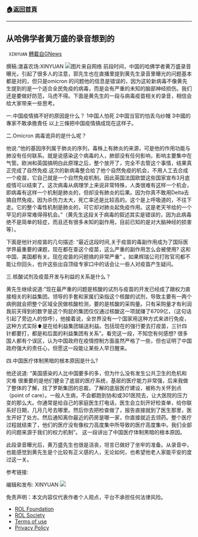###  [:house:返回首頁](https://github.com/ourhimalayas/txt)
---


## 从哈佛学者黄万盛的录音想到的
` XINYUAN` [轉載自GNews](https://gnews.org/zh-hans/2188372/)

撰稿:澳喜农场:XINYUAN
![](https://assets.gnews.org/wp-content/uploads/2022/03/camera-gfad1df848_1280-400x225.png)图片来自网络
前段时间，中国的哈佛学者黄万盛录音曝光，引起了很多人的注意，郭先生也在直播里提到黄先生录音里曝光的问题基本都是对的，但只是omicron 的问题他的信息是错误的，因为这轮新病毒不像黄先生提到的是一个适合全民免疫的病毒，而是会有严重的未知的脑部神经损伤。我们还是要做好防范，马虎不得。下面是黄先生的一段与病毒疫苗相关的录音，相信会给大家带来一些思考。

一.中国疫情搞不好的原因是什么？
1中国人怕死
2中国当官的怕丢乌纱帽
3中國的專家不敢承擔責任
以上三條把中国疫情搞成现在这样子。

二.Omicron 病毒诡异的是什么呢？

他说:”他的基因序列属于肺炎的序列，毒株上有肺炎的来源，可是他的作用功能与肺没有任何联系。就是说感染这个病毒的人，肺部没有任何影响，影响主要集中在气管。欧洲和英国搞明白此原理之后，整个放开了，完全不去管这个事情，结果真正完成了自然免疫.这次的新病毒整合给了他个自然免疫的机会，不用人工去合成一个疫苗，它自己就是一个自然免疫机制。因此英国法国欧盟这些国家宣布3月底疫情可以结束了。这次病毒从病理学上来说非常特殊，人类很难有这样一个机会，即病毒有这样一个机制是肺炎的，但却没有肺炎的后果。因为你真不敢用Delta去搞自然免疫。因为杀伤力太大，死亡率还是比较高的。这个是上呼吸道的，不往下走。它的整个毒性机制是肺炎的，可它却对肺炎起免疫作用。这是老天爷给的一个罕见的非常难得得机会。”（黄先生这段关于病毒的叙述其实是错误的，因为此病毒绝不是简单的轻症，而且还有很多未知的副作用，目前已知的是对大脑神经的损害等）。

下面是他针对疫苗的几句描述: “最近这段时间,关于疫苗的毒副作用成为了国际医学界最重要的课题，现在都在查这个疫苗，这么严重的副作用怎么会被使用? 这和中国、美国都有关。现在疫苗的问题搞的非常严重” 。如果辉瑞公司打败官司都不能让你回头，也许这些出自顶级专家口中的话会让一些人对疫苗产生疑问。

三.核酸试剂及疫苗开发与利益的关系是什么？

黄先生继续说道:”现在最严重的问题是核酸的试剂与疫苗的开发已经成了跟权力直接相关的利益集团。领导的手套和家属们染指这个核酸的试剂，导致主要有一两个病例就会把整个区域全民做核酸检测，要的是核酸的采购量。只有采购量才有利润 我前天得到的数字是这个狗屁的集团仅仅通过核酸这一项就赚了6709亿，（这句话引起了旁边人的惊呼），他接着说，全世界没有一个国家用这种方式来进行免疫，这种方式实际⬆️是在给利益集团输送利益。包括现在的强行要去打疫苗，三针四针都要打，都是和后面的利益集团有关系”。看完这一段，不知您有何感想? 很多国人都有个误区，认为中国政府在疫情控制方面虽然严格了一些，但也证明了中国政府强大的责任心，但愿这一段能让某些人早日醒来。

四.中国医疗体制黑暗的根本原因是什么?

他还说道: “美国感染的人比中国要多的多，但为什么没有发生公共卫生的危机和灾难 很重要的是他们健全了底层的医疗系统，基层的医疗能力非常强，后来我做了整体的了解，找了罗斯集团的总裁，了解的底层医疗建设，被称为关怀到点（point of care）。一般人生病，不会都跑到协和或301医院去，让大医院的压力变的那么大。你通常是给自己的家庭医生打电话，医生会立刻开好检查单，给你联系好日期，几月几号去哪里。然后你去把检查做了，报告直接就到了医生那里，医生开好了处方。然后通知离你最近的药房是哪一家，你直接就近去领药。整个医疗过程就结束了，他们的医疗没有像权力高度集中所导致的医疗高度集中。我们全部的问题来源于我们的权力机制”。 这一段讲出了中国医疗体制黑暗的根本原因。

此段录音曝光后，黄万盛先生也很是沮丧，坦言已做好了坐牢的准备。从录音中，也能感觉到黄先生是个比较有正义感的人，无论如何，也希望他老人家能平安的度过这一关。

参考链接:



编辑和发布: XINYUAN
![](https://assets.gnews.org/wp-content/uploads/2022/03/logo正版澳喜2-7.jpeg)
 

免责声明：本文内容仅代表作者个人观点，平台不承担任何法律风险。

- [ROL Foundation](https://rolfoundation.org/)
- [ROL Society](https://rolsociety.org/)
- [Terms of use](https://gnews.org/terms-of-use-3/)
- [Privacy Policy](https://gnews.org/privacy-policy/)
